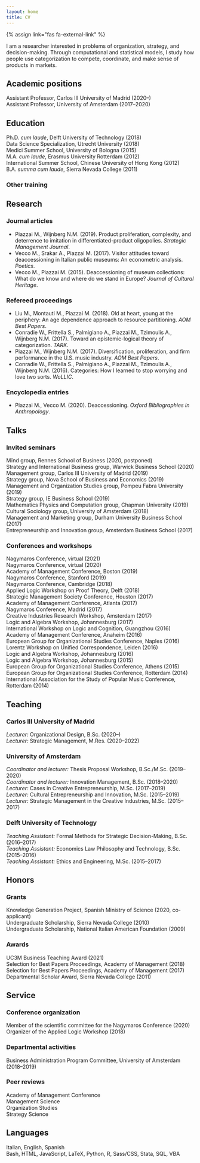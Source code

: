 ```yaml
---
layout: home
title: CV
---
```


{% assign link="fas fa-external-link" %}

I am a researcher interested in problems of organization, strategy, and decision-making. Through computational and statistical models, I study how people use categorization to compete, coordinate, and make sense of products in markets.

## Academic positions

<!-- Ramón y Cajal Fellow, Carlos III University of Madrid (2023–)   -->
Assistant Professor, Carlos III University of Madrid (2020–)  
Assistant Professor, University of Amsterdam (2017–2020)

## Education

Ph.D. _cum laude_, Delft University of Technology (2018)  
Data Science Specialization, Utrecht University (2018)  
Medici Summer School, University of Bologna (2015)  
M.A. _cum laude_, Erasmus University Rotterdam (2012)  
International Summer School, Chinese University of Hong Kong (2012)  
B.A. _summa cum laude_, Sierra Nevada College (2011)

### Other training

## Research <a id="research"></a>

### Journal articles

* Piazzai M., Wijnberg N.M. (2019). Product proliferation, complexity, and deterrence to imitation in differentiated-product oligopolies. _Strategic Management Journal_. <a href="https://doi.org/10.1002/smj.3002" class="{{ link }}"></a>
* Vecco M., Srakar A., Piazzai M. (2017). Visitor attitudes toward deaccessioning in Italian public museums: An econometric analysis. _Poetics_. <a href="https://doi.org/10.1016/j.poetic.2017.05.001" class="{{ link }}"></a>
* Vecco M., Piazzai M. (2015). Deaccessioning of museum collections: What do we know and where do we stand in Europe? _Journal of Cultural Heritage_. <a href="https://doi.org/10.1016/j.culher.2014.03.007" class="{{ link }}"></a>

### Refereed proceedings

* Liu M., Montauti M., Piazzai M. (2018). Old at heart, young at the periphery: An age dependence approach to resource partitioning. _AOM Best Papers_. <a href="https://doi.org/10.5465/ambpp.2018.31" class="{{ link }}"></a>
* Conradie W., Frittella S., Palmigiano A., Piazzai M., Tzimoulis A., Wijnberg N.M. (2017). Toward an epistemic-logical theory of categorization. _TARK_. <a href="https://doi.org/10.4204/eptcs.251.12" class="{{ link }}"></a>
* Piazzai M., Wijnberg N.M. (2017). Diversification, proliferation, and firm performance in the U.S. music industry. _AOM Best Papers_. <a href="https://doi.org/10.5465/ambpp.2017.29" class="{{ link }}"></a>
* Conradie W., Frittella S., Palmigiano A., Piazzai M., Tzimoulis A., Wijnberg N.M. (2016). Categories: How I learned to stop worrying and love two sorts. _WoLLIC_. <a href="https://doi.org/10.1007/978-3-662-52921-8_10" class="{{ link }}"></a>

### Encyclopedia entries

* Piazzai M., Vecco M. (2020). Deaccessioning. _Oxford Bibliographies in Anthropology_. <a href="https://doi.org/10.1093/obo/9780199766567-0246" class="{{ link }}"></a>

## Talks

### Invited seminars

Mïnd group, Rennes School of Business (2020, postponed)  
Strategy and International Business group, Warwick Business School (2020)  
Management group, Carlos III University of Madrid (2019)  
Strategy group, Nova School of Business and Economics (2019)  
Management and Organization Studies group, Pompeu Fabra University (2019)  
Strategy group, IE Business School (2019)  
Mathematics Physics and Computation group, Chapman University (2019)  
Cultural Sociology group, University of Amsterdam (2018)  
Management and Marketing group, Durham University Business School (2017)  
Entrepreneurship and Innovation group, Amsterdam Business School (2017)  

### Conferences and workshops

Nagymaros Conference, virtual (2021)  
Nagymaros Conference, virtual (2020)  
Academy of Management Conference, Boston (2019)  
Nagymaros Conference, Stanford (2019)  
Nagymaros Conference, Cambridge (2018)  
Applied Logic Workshop on Proof Theory, Delft (2018)  
Strategic Management Society Conference, Houston (2017)  
Academy of Management Conference, Atlanta (2017)  
Nagymaros Conference, Madrid (2017)  
Creative Industries Research Workshop, Amsterdam (2017)  
Logic and Algebra Workshop, Johannesburg (2017)  
International Workshop on Logic and Cognition, Guangzhou (2016)  
Academy of Management Conference, Anaheim (2016)  
European Group for Organizational Studies Conference, Naples (2016)  
Lorentz Workshop on Unified Correspondence, Leiden (2016)  
Logic and Algebra Workshop, Johannesburg (2016)  
Logic and Algebra Workshop, Johannesburg (2015)  
European Group for Organizational Studies Conference, Athens (2015)  
European Group for Organizational Studies Conference, Rotterdam (2014)  
International Association for the Study of Popular Music Conference, Rotterdam (2014)

## Teaching <a id="teaching"></a>

### Carlos III University of Madrid

*Lecturer:* Organizational Design, B.Sc. (2020–)  
*Lecturer:* Strategic Management, M.Res. (2020–2022)

### University of Amsterdam

*Coordinator and lecturer:* Thesis Proposal Workshop, B.Sc./M.Sc. (2019–2020)  
*Coordinator and lecturer:* Innovation Management, B.Sc. (2018–2020)  
*Lecturer:* Cases in Creative Entrepreneurship, M.Sc. (2017–2019)  
*Lecturer:* Cultural Entrepreneurship and Innovation, M.Sc. (2015–2019)  
*Lecturer:* Strategic Management in the Creative Industries, M.Sc. (2015–2017)

### Delft University of Technology

*Teaching Assistant:* Formal Methods for Strategic Decision-Making, B.Sc. (2016–2017)  
*Teaching Assistant:* Economics Law Philosophy and Technology, B.Sc. (2015–2016)  
*Teaching Assistant:* Ethics and Engineering, M.Sc. (2015–2017)

## Honors

### Grants

<!-- Ramón y Cajal Fellowship, Spanish Ministry of Science (2021)   -->
Knowledge Generation Project, Spanish Ministry of Science (2020, co-applicant)  
Undergraduate Scholarship, Sierra Nevada College (2010)  
Undergraduate Scholarship, National Italian American Foundation (2009)

### Awards

UC3M Business Teaching Award (2021)  <a href="https://business.uc3m.es/en/news/noticia/310" class="{{ link }}"></a>  
Selection for Best Papers Proceedings, Academy of Management (2018)  
Selection for Best Papers Proceedings, Academy of Management (2017)  
Departmental Scholar Award, Sierra Nevada College (2011)

## Service

### Conference organization

Member of the scientific committee for the Nagymaros Conference (2020)  
Organizer of the Applied Logic Workshop (2018)

### Departmental activities

Business Administration Program Committee, University of Amsterdam (2018–2019)

### Peer reviews

Academy of Management Conference  
Management Science  
Organization Studies  
Strategy Science

## Languages

Italian, English, Spanish  
Bash, HTML, JavaScript, LaTeX, Python, R, Sass/CSS, Stata, SQL, VBA
